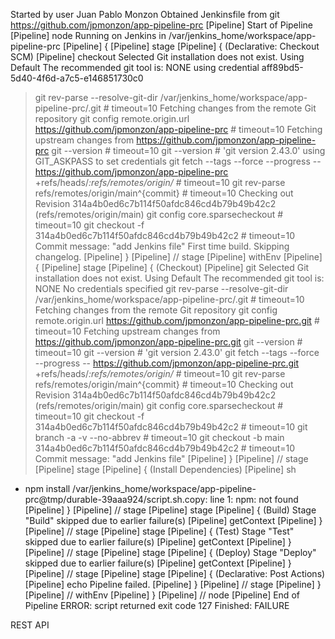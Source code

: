 Started by user Juan Pablo Monzon
Obtained Jenkinsfile from git https://github.com/jpmonzon/app-pipeline-prc
[Pipeline] Start of Pipeline
[Pipeline] node
Running on Jenkins in /var/jenkins_home/workspace/app-pipeline-prc
[Pipeline] {
[Pipeline] stage
[Pipeline] { (Declarative: Checkout SCM)
[Pipeline] checkout
Selected Git installation does not exist. Using Default
The recommended git tool is: NONE
using credential aff89bd5-5d40-4f6d-a7c5-e146851730c0
 > git rev-parse --resolve-git-dir /var/jenkins_home/workspace/app-pipeline-prc/.git # timeout=10
Fetching changes from the remote Git repository
 > git config remote.origin.url https://github.com/jpmonzon/app-pipeline-prc # timeout=10
Fetching upstream changes from https://github.com/jpmonzon/app-pipeline-prc
 > git --version # timeout=10
 > git --version # 'git version 2.43.0'
using GIT_ASKPASS to set credentials 
 > git fetch --tags --force --progress -- https://github.com/jpmonzon/app-pipeline-prc +refs/heads/*:refs/remotes/origin/* # timeout=10
 > git rev-parse refs/remotes/origin/main^{commit} # timeout=10
Checking out Revision 314a4b0ed6c7b114f50afdc846cd4b79b49b42c2 (refs/remotes/origin/main)
 > git config core.sparsecheckout # timeout=10
 > git checkout -f 314a4b0ed6c7b114f50afdc846cd4b79b49b42c2 # timeout=10
Commit message: "add Jenkins file"
First time build. Skipping changelog.
[Pipeline] }
[Pipeline] // stage
[Pipeline] withEnv
[Pipeline] {
[Pipeline] stage
[Pipeline] { (Checkout)
[Pipeline] git
Selected Git installation does not exist. Using Default
The recommended git tool is: NONE
No credentials specified
 > git rev-parse --resolve-git-dir /var/jenkins_home/workspace/app-pipeline-prc/.git # timeout=10
Fetching changes from the remote Git repository
 > git config remote.origin.url https://github.com/jpmonzon/app-pipeline-prc.git # timeout=10
Fetching upstream changes from https://github.com/jpmonzon/app-pipeline-prc.git
 > git --version # timeout=10
 > git --version # 'git version 2.43.0'
 > git fetch --tags --force --progress -- https://github.com/jpmonzon/app-pipeline-prc.git +refs/heads/*:refs/remotes/origin/* # timeout=10
 > git rev-parse refs/remotes/origin/main^{commit} # timeout=10
Checking out Revision 314a4b0ed6c7b114f50afdc846cd4b79b49b42c2 (refs/remotes/origin/main)
 > git config core.sparsecheckout # timeout=10
 > git checkout -f 314a4b0ed6c7b114f50afdc846cd4b79b49b42c2 # timeout=10
 > git branch -a -v --no-abbrev # timeout=10
 > git checkout -b main 314a4b0ed6c7b114f50afdc846cd4b79b49b42c2 # timeout=10
Commit message: "add Jenkins file"
[Pipeline] }
[Pipeline] // stage
[Pipeline] stage
[Pipeline] { (Install Dependencies)
[Pipeline] sh
+ npm install
/var/jenkins_home/workspace/app-pipeline-prc@tmp/durable-39aaa924/script.sh.copy: line 1: npm: not found
[Pipeline] }
[Pipeline] // stage
[Pipeline] stage
[Pipeline] { (Build)
Stage "Build" skipped due to earlier failure(s)
[Pipeline] getContext
[Pipeline] }
[Pipeline] // stage
[Pipeline] stage
[Pipeline] { (Test)
Stage "Test" skipped due to earlier failure(s)
[Pipeline] getContext
[Pipeline] }
[Pipeline] // stage
[Pipeline] stage
[Pipeline] { (Deploy)
Stage "Deploy" skipped due to earlier failure(s)
[Pipeline] getContext
[Pipeline] }
[Pipeline] // stage
[Pipeline] stage
[Pipeline] { (Declarative: Post Actions)
[Pipeline] echo
Pipeline failed.
[Pipeline] }
[Pipeline] // stage
[Pipeline] }
[Pipeline] // withEnv
[Pipeline] }
[Pipeline] // node
[Pipeline] End of Pipeline
ERROR: script returned exit code 127
Finished: FAILURE

REST API

